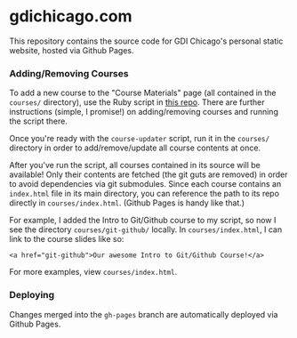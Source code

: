 # gdichicago.com
This repository contains the source code for GDI Chicago's personal static website, hosted via Github Pages.

### Adding/Removing Courses
To add a new course to the "Course Materials" page (all contained in the `courses/` directory), use the Ruby script in [this repo](https://github.com/gdichicago/course-updater). There are further instructions (simple, I promise!) on adding/removing courses and running the script there.

Once you're ready with the `course-updater` script, run it in the `courses/` directory in order to add/remove/update all course contents at once.

After you've run the script, all courses contained in its source will be available! Only their contents are fetched (the git guts are removed) in order to avoid dependencies via git submodules. Since each course contains an `index.html` file in its main directory, you can reference the path to its repo directly in `courses/index.html`. (Github Pages is handy like that.)

For example, I added the Intro to Git/Github course to my script, so now I see the directory `courses/git-github/` locally. In `courses/index.html`, I can link to the course slides like so:

```
<a href="git-github">Our awesome Intro to Git/Github Course!</a>
```
For more examples, view `courses/index.html`.

### Deploying
Changes merged into the `gh-pages` branch are automatically deployed via Github Pages.
